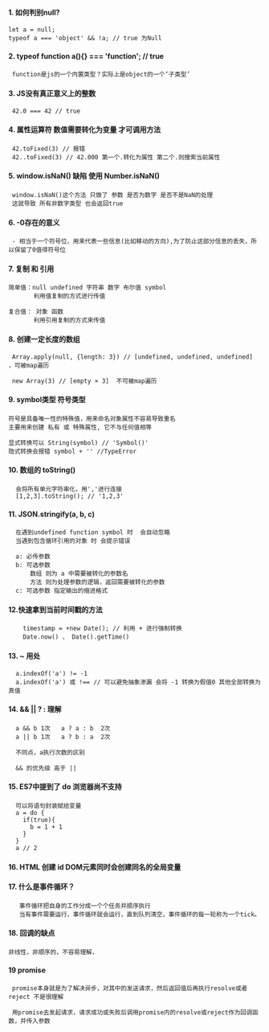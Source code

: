 #### 1. 如何判别null?
    let a = null;
    typeof a === 'object' && !a; // true 为Null

#### 2. typeof function a(){} === 'function'; // true
     function是js的一个内置类型？实际上是object的一个‘子类型’

#### 3. JS没有真正意义上的整数
     42.0 === 42 // true


#### 4. 属性运算符 数值需要转化为变量 才可调用方法
     42.toFixed(3) // 报错
     42..toFixed(3) // 42.000 第一个.转化为属性 第二个.则搜索当前属性

#### 5. window.isNaN() 缺陷  使用 Number.isNaN()
     window.isNaN()这个方法 只做了 参数 是否为数字 是否不是NaN的处理
     这就导致 所有非数字类型 也会返回true

#### 6. -0存在的意义
     - 相当于一个符号位，用来代表一些信息(比如移动的方向),为了防止这部分信息的丢失，所以保留了0值得符号位

####  7. 复制 和 引用
    简单值：null undefined 字符串 数字 布尔值 symbol
           利用值复制的方式进行传值

    复合值： 对象 函数
           利用引用复制的方式来传值

#### 8. 创建一定长度的数组
     Array.apply(null, {length: 3}) // [undefined, undefined, undefined] ，可被map遍历

     new Array(3) // [empty × 3]  不可被map遍历

#### 9. symbol类型 符号类型
    符号是具备唯一性的特殊值，用来命名对象属性不容易导致重名
    主要用来创建 私有 或 特殊属性, 它不与任何值相等

    显式转换可以 String(symbol) // 'Symbol()'
    隐式转换会报错 symbol + '' //TypeError

#### 10. 数组的 toString()
      会将所有单元字符串化，用','进行连接
      [1,2,3].toString(); // '1,2,3'

#### 11. JSON.stringify(a, b, c)
      在遇到undefined function symbol 时  会自动忽略
      当遇到包含循环引用的对象 时 会提示错误

      a: 必传参数
      b: 可选参数
          数组 则为 a 中需要被转化的参数名
          方法 则为处理参数的逻辑，返回需要被转化的参数
      c: 可选参数 指定输出的缩进格式

#### 12.快速拿到当前时间戳的方法
        timestamp = +new Date(); // 利用 + 进行强制转换
        Date.now() 、 Date().getTime()

#### 13. ~ 用处
      a.indexOf('a') != -1
      a.indexOf('a') 或 !== // 可以避免抽象渗漏 会将 -1 转换为假值0 其他全部转换为真值

#### 14. &&  ||  ? : 理解
      a && b 1次   a ? a : b  2次
      a || b 1次   a ? b : a  2次

      不同点，a执行次数的区别

      && 的优先级 高于 ||

#### 15. ES7中提到了 do 浏览器尚不支持
      可以将语句封装赋给变量
      a = do {
        if(true){
          b = 1 + 1
        }
      }
      a // 2

#### 16. HTML 创建 id DOM元素同时会创建同名的全局变量

#### 17. 什么是事件循环？
       事件循环把自身的工作分成一个个任务并顺序执行
       当有事件需要运行，事件循环就会运行，直到队列清空，事件循环的每一轮称为一个tick。

#### 18. 回调的缺点
    非线性，非顺序的，不容易理解，

#### 19 promise
     promise本身就是为了解决异步，对其中的发送请求，然后返回值后再执行resolve或者reject 不是很理解
     
     用promise去发起请求，请求成功或失败后调用promise内的resolve或reject作为回调函数，并传入参数
